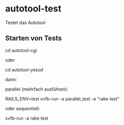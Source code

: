 # autotool-test
Testet das Autotool

## Starten von Tests

cd autotool-cgi

oder

cd autotool-yesod

dann:

parallel (mehrfach ausführen):

RAILS_ENV=test xvfb-run -a parallel_test -e "rake test"

oder sequentiell:

xvfb-run -a rake test